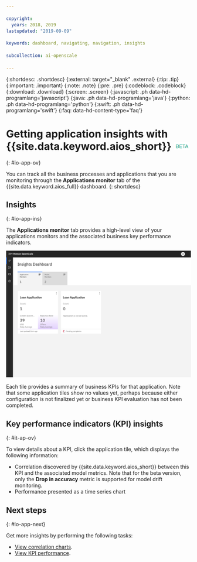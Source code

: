 ```yaml
---

copyright:
  years: 2018, 2019
lastupdated: "2019-09-09"

keywords: dashboard, navigating, navigation, insights

subcollection: ai-openscale

---
```


{:shortdesc: .shortdesc}
{:external: target="_blank" .external}
{:tip: .tip}
{:important: .important}
{:note: .note}
{:pre: .pre}
{:codeblock: .codeblock}
{:download: .download}
{:screen: .screen}
{:javascript: .ph data-hd-programlang='javascript'}
{:java: .ph data-hd-programlang='java'}
{:python: .ph data-hd-programlang='python'}
{:swift: .ph data-hd-programlang='swift'}
{:faq: data-hd-content-type='faq'}

# Getting application insights with {{site.data.keyword.aios_short}} ![beta tag](images/beta.png)
{: #io-app-ov}

You can track all the business processes and applications that you are monitoring through the **Applications monitor** tab of the {{site.data.keyword.aios_full}} dashboard.
{: shortdesc}

## Insights
{: #io-app-ins}

The **Applications monitor** tab provides a high-level view of your applications monitors and the associated business key performance indicators.

  ![Insight dashboard](images/wos-insight-apps-dashboard.png)

Each tile provides a summary of business KPIs for that application. Note that some application tiles show no values yet, perhaps because either configuration is not finalized yet or business KPI evaluation has not been completed.

## Key performance indicators (KPI) insights
{: #it-ap-ov}

To view details about a KPI, click the application tile, which displays the following information:

- Correlation discovered by {{site.data.keyword.aios_short}} between this KPI and the associated model metrics. Note that for the beta version, only the **Drop in accuracy** metric is supported for model drift monitoring.
- Performance presented as a time series chart

## Next steps
{: #io-app-next}

Get more insights by performing the following tasks:

- [View correlation charts](/docs/services/ai-openscale?topic=ai-openscale-app-perform-vdet).
- [View KPI performance](/docs/services/ai-openscale?topic=ai-openscale-it-appkpi-vdet).

